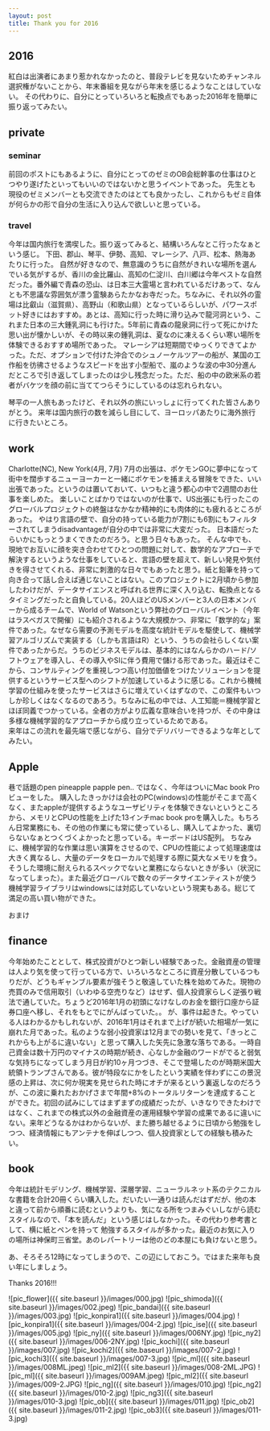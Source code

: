 ```yaml
---
layout: post
title: Thank you for 2016
---
```


## 2016
紅白は出演者にあまり惹かれなかったのと、普段テレビを見ないためチャンネル選択権がないことから、年末番組を見ながら年末を感じるようなことはしていない。
その代わりに、自分にとっていろいろと転換点でもあった2016年を簡単に振り返ってみたい。


## private

### seminar
前回のポストにもあるように、自分にとってのゼミのOB会総幹事の仕事はひとつやり遂げたといってもいいのではないかと思うイベントであった。
先生とも現役のゼミメンバーとも交流できたのはとても良かったし、これからもゼミ自体が何らかの形で自分の生活に入り込んで欲しいと思っている。



### travel
今年は国内旅行を満喫した。振り返ってみると、結構いろんなとこ行ったなぁという感じ。
下田、郡山、琴平、伊勢、高知、マレーシア、八戸、松本、熱海あたりに行った。
自然が好きなので、無意識のうちに自然がきれいな場所を選んでいる気がするが、香川の金比羅山、高知の仁淀川、白川郷は今年ベストな自然だった。番外編で青森の恐山、は日本三大霊場と言われているだけあって、なんとも不思議な雰囲気が漂う霊験あらたかなお寺だった。ちなみに、それ以外の霊場は比叡山（滋賀県）、高野山（和歌山県）となっているらしいが、パワースポット好きにはおすすめ。あとは、高知に行った時に滑り込みで龍河洞という、これまた日本の三大鍾乳洞にも行けた。5年前に青森の龍泉洞に行って死にかけた思い出が懐かしいが、その時以来の鍾乳洞は、夏なのに凍えるくらい寒い場所を体験できるおすすめ場所であった。
マレーシアは短期間でゆっくりできてよかった。ただ、オプションで付けた沖合でのシュノーケルツアーの船が、某国の工作船を彷彿させるようなスピードを出す小型船で、嵐のような波の中30分進んだところで引き返してしまったのは少し残念だった。ただ、船の中の欧米系の若者がバケツを顔の前に当ててつらそうにしているのは忘れられない。

琴平の一人旅もあったけど、それ以外の旅にいっしょに行ってくれた皆さんありがとう。
来年は国内旅行の数を減らし目にして、ヨーロッパあたりに海外旅行に行きたいところ。



## work 

Charlotte(NC), New York(4月, 7月)
7月の出張は、ポケモンGOに夢中になって街中を闊歩するニューヨーカーと一緒にポケモンを捕まえる冒険をできた、いい出張であった。というのは置いておいて、いつもと違う都心の中で2週間のお仕事を楽しめた。
楽しいことばかりではないのが仕事で、US出張にも行ったこのグローバルプロジェクトの終盤はなかなか精神的にも肉体的にも疲れるところがあった。
やはり言語の壁で、自分の持っている能力が7割にも6割にもフィルターされてしまうdisadvantageが自分の中では非常に大変だった。
日本語だったらいかにもっとうまくできたのだろう。と思う日々もあった。
そんな中でも、現地でお互いに顔を突き合わせてひとつの問題に対して、数学的なアプローチで解決するというような仕事をしていると、言語の壁を超えて、新しい発見や気付きを得させてくれる、非常に刺激的な日々でもあったと思う。紙と鉛筆を持って向き合って話し合えば通じないことはない。このプロジェクトに2月頃から参加したわけだが、データサイエンスと呼ばれる世界に深く入り込む、転換点となるタイミングだったと自負している。20人ほどのUSメンバーと3人の日本メンバーから成るチームで、World of Watsonという弊社のグローバルイベント（今年はラスベガスで開催）にも紹介されるような大規模かつ、非常に「数学的な」案件であった。なぜなら需要の予測モデルを高度な統計モデルを駆使して、機械学習アルゴリズムで実装する（しかも言語はR）という、うちの会社らしくない案件であったからだ。うちのビジネスモデルは、基本的にはなんらかのハード/ソフトウェアを導入し、その導入やSIに伴う費用で儲ける形であった。最近はそこから、コンサルティングを重視しつつ高い付加価値をつけたソリューションを提供するというサービス型へのシフトが加速しているように感じる。これから機械学習の仕組みを使ったサービスはさらに増えていくはずなので、この案件もいつしか珍しくはなくなるのであろう。ちなみに私の中では、人工知能＝機械学習とほぼ同義でつかっている。全者の方がより広義な意味合いを持つが、その中身は多様な機械学習的なアプローチから成り立っているためである。		
来年はこの流れを最先端で感じながら、自分でデリバリーできるような年としてみたい。



## Apple
巷で話題のpen pineapple papple pen.. ではなく、今年はついにMac book Proビューをした。
購入したきっかけは会社のPC(windows)の性能がそこまで高くなく、またappleが提供するようなユーザビリティを体験できないというところから、メモリとCPUの性能を上げた13インチmac book proを購入した。もちろん日常業務にも、その他の作業にも常に使っているし、購入してよかった、裏切らないなぁとつくづくよかったと思っている。キーボードはUS配列。
ちなみに、機械学習的な作業は思い演算をさせるので、CPUの性能によって処理速度は大きく異なるし、大量のデータをローカルで処理する際に莫大なメモリを食う。そうした環境に耐えられるスペックでないと業務にならないときが多い（状況になってしまった）。また最近グローバルで数々のデータサイエンティストが使う機械学習ライブラリはwindowsには対応していないという現実もある。総じて満足の高い買い物ができた。




おまけ
## finance
今年始めたこととして、株式投資がひとつ新しい経験であった。金融資産の管理は人より気を使って行っている方で、いろいろなところに資産分散しているつもりだが、どうもギャンブル要素が強そうと敬遠していた株を始めてみた。現物の売買のみで信用取引（いわゆる空売りなど）はせず、個人投資家らしく逆張り戦法で通していた。ちょうど2016年1月の初頭になけなしのお金を銀行口座から証券口座へ移し、それをもとでにがんばっていた。。
が、事件は起きた。やっている人はわかるかもしれないが、2016年1月はそれまで上げが続いた相場が一気に崩れた月であった。私のような弱小投資家は12月までの勢いを見て、「きっとこれからも上がるに違いない」と思って購入した矢先に急激な落ちである。一時自己資金は数十万円のマイナスの時期が続き、心なしか金融のワードがでると弱気な気持ちになってしまう月日が約10ヶ月つづき、そこで登場したのが時期米国大統領トランプさんである。彼が特段なにかをしたという実績を伴わずにこの景況感の上昇は、次に何か現実を見せられた時にオチが来るという裏返しなのだろうが、この波に乗れたおかげさまで年間+8%のトータルリターンを達成することができた。初回の試みにしてはまずまずの成績だったが、いきなりできたわけではなく、これまでの株式以外の金融資産の運用経験や学習の成果であるに違いにない。来年どうなるかはわからないが、また勝ち越せるように日頃から勉強をしつつ、経済情報にもアンテナを伸ばしつつ、個人投資家としての経験も積みたい。


## book
今年は統計モデリング、機械学習、深層学習、ニューラルネット系のテクニカルな書籍を合計20冊くらい購入した。だいたい一通りは読んだはずだが、他の本と違って前から順番に読むというよりも、気になる所をつまみぐいしながら読むスタイルなので、「本を読んだ」という感じはしなかった。その代わり参考書として、横に紙とペンを持って	勉強するスタイルが多かった。最近のお気に入りの場所は神保町三省堂。あのレパートリーは他のどの本屋にも負けないと思う。

あ、そろそろ12時になってしまうので、この辺にしておこう。ではまた来年も良い年にしましょう。

Thanks 2016!!!



![pic_flower]({{ site.baseurl }}/images/000.jpg)
![pic_shimoda]({{ site.baseurl }}/images/002.jpeg)
![pic_bandai]({{ site.baseurl }}/images/003.jpg)
![pic_konpira1]({{ site.baseurl }}/images/004.jpg)
![pic_konpira1]({{ site.baseurl }}/images/004-2.jpg)
![pic_ise]({{ site.baseurl }}/images/005.jpg)
![pic_ny]({{ site.baseurl }}/images/006NY.jpg)
![pic_ny2]({{ site.baseurl }}/images/006-2NY.jpg)
![pic_kochi]({{ site.baseurl }}/images/007.jpg)
![pic_kochi2]({{ site.baseurl }}/images/007-2.jpg)
![pic_kochi3]({{ site.baseurl }}/images/007-3.jpg)
![pic_ml]({{ site.baseurl }}/images/008ML.jpeg)
![pic_ml2]({{ site.baseurl }}/images/008-2ML.JPG)
![pic_ml]({{ site.baseurl }}/images/009AM.jpeg)
![pic_ml2]({{ site.baseurl }}/images/009-2.JPG)
![pic_ng]({{ site.baseurl }}/images/010.jpg)
![pic_ng2]({{ site.baseurl }}/images/010-2.jpg)
![pic_ng3]({{ site.baseurl }}/images/010-3.jpg)
![pic_ob]({{ site.baseurl }}/images/011.jpg)
![pic_ob2]({{ site.baseurl }}/images/011-2.jpg)
![pic_ob3]({{ site.baseurl }}/images/011-3.jpg)
